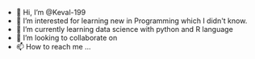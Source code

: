 - 👋 Hi, I’m @Keval-199
- 👀 I’m interested for learning new in Programming which I didn't know.
- 🌱 I’m currently learning data science with python and R language
- 💞️ I’m looking to collaborate on 
- 📫 How to reach me ...


